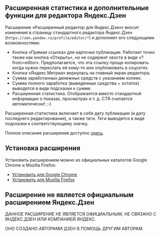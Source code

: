 ## Расширенная статистика и дополнительные функции для редактора Яндекс.Дзен

Расширение «Расширенный редактор для Яндекс.Дзен» вносит изменения в страницу стандартного редактора Яндекс.Дзен (`https://zen.yandex.ru/profile/editor/*`) и дополняет его следующими возможностями:

* Кнопка «Прямая ссылка» для карточки публикации. Работает точно также как кнопка «Открыть», но не содержит хвоста в виде «?from=editor». Предполагается, что эта ссылку проще копировать когда нужно переслать её кому-то или опубликовать в соцсетях.
* Кнопка «Яндекс.Метриа» вернулась на главный экран редактора.
* Сумма заработанных денежных средств с указанием копеек.
* Сумма полного заработка (выведенные средства + остаток) выводятся в виде подсказки к сумме.
* Расширенная статистика. Отображается вместо стандартной информации о показах, просмотрах и т. д. CTR считается автоматически! ;-)

Расширенная статистика включает в себя дату публикации (и дату последнего редактирования), а также теги. Теги выводятся в виде подсказки к соответствующему значку.

Полное описание расширения доступно [здесь](https://zen.yandex.ru/media/id/5a3def60e86a9e50b401ab4a/rasshirennyi-redaktor-dlia-iandeksdzen-5bfab21cdfc89b00aa85d9ac?from=github_ptrozen).

## Установка расширения
Установить расширением можно из официальных каталогов Google Chrome и Mozilla Firefox:

* [Установить для Google Chrome](https://chrome.google.com/webstore/detail/hmkjibbpjalbkmlibggaoafocjoikcji/)
* [Установить для Mozilla Firefox](https://addons.mozilla.org/ru/firefox/addon/prozen-for-yandex-zen/)


## Расширение не является официальным расширением Яндекс.Дзен

ДАННОЕ РАСШИРЕНИЕ НЕ ЯВЛЯЕТСЯ ОФИЦИАЛЬНЫМ, НЕ СВЯЗАНО С ЯНДЕКС.ДЗЕН ИЛИ КОМПАНИЕЙ ЯНДЕКС.
 
ОНО СОЗДАНО АВТОРАМИ ДЗЕН В ПОМОЩЬ ДРУГИМ АВТОРАМ.